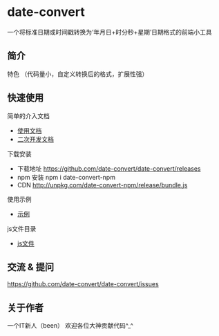 ﻿# date-convert

一个将标准日期或时间戳转换为‘年月日+时分秒+星期’日期格式的前端小工具

## 简介

特色 （代码量小，自定义转换后的格式，扩展性强）

## 快速使用

简单的介入文档

- [使用文档](./doc/use/README.md)
- [二次开发文档](./doc/dev/README.md)

下载安装

- 下载地址  https://github.com/date-convert/date-convert/releases
- npm 安装 npm i date-convert-npm
- CDN http://unpkg.com/date-convert-npm/release/bundle.js

使用示例

- [示例](./example/test.html)

js文件目录

- [js文件](./release/bundle.js)

## 交流 & 提问

https://github.com/date-convert/date-convert/issues

## 关于作者

一个IT新人（been）
欢迎各位大神贡献代码^_^ 